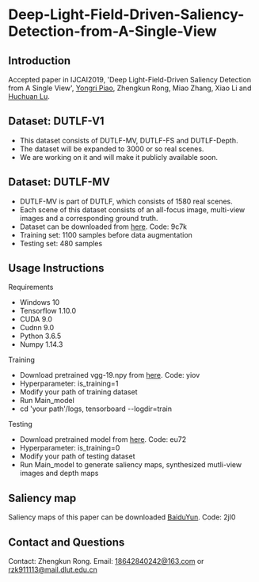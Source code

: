 # Deep-Light-Field-Driven-Saliency-Detection-from-A-Single-View
## Introduction
Accepted paper in IJCAI2019, 'Deep Light-Field-Driven Saliency Detection from A Single View', [Yongri Piao](http://ice.dlut.edu.cn/yrpiao/), Zhengkun Rong, Miao Zhang, Xiao Li and [Huchuan Lu](http://ice.dlut.edu.cn/lu/publications.html).

## Dataset: DUTLF-V1
* This dataset consists of DUTLF-MV, DUTLF-FS and DUTLF-Depth.
* The dataset will be expanded to 3000 or so real scenes.
* We are working on it and will make it publicly available soon.

## Dataset: DUTLF-MV
* DUTLF-MV is part of DUTLF, which consists of 1580 real scenes.
* Each scene of this dataset consists of an all-focus image, multi-view images and a corresponding ground truth.
* Dataset can be downloaded from [here](https://pan.baidu.com/s/1hvrTL4PQp-PZ6QZEl5fH7Q). Code: 9c7k
* Training set: 1100 samples before data augmentation
* Testing set: 480 samples

## Usage Instructions
Requirements
* Windows 10
* Tensorflow 1.10.0
* CUDA 9.0
* Cudnn 9.0
* Python 3.6.5
* Numpy 1.14.3

Training
* Download pretrained vgg-19.npy from [here](https://pan.baidu.com/s/1U6J9XenDOnUvkEzj0ZBmxg). Code: yiov
* Hyperparameter: is_training=1
* Modify your path of training dataset
* Run Main_model
* cd 'your path'/logs, tensorboard --logdir=train

Testing
* Download pretrained model from [here](https://pan.baidu.com/s/1cm5nkdKVHU2vCIqgzlmLMw). Code: eu72
* Hyperparameter: is_training=0
* Modify your path of testing dataset
* Run Main_model to generate saliency maps, synthesized mutli-view images and depth maps
## Saliency map
Saliency maps of this paper can be downloaded [BaiduYun](https://pan.baidu.com/s/1KXG7xRv7WOcSj_NUmbz8cA). Code: 2jl0
## Contact and Questions
Contact: Zhengkun Rong. Email: 18642840242@163.com or rzk911113@mail.dlut.edu.cn
